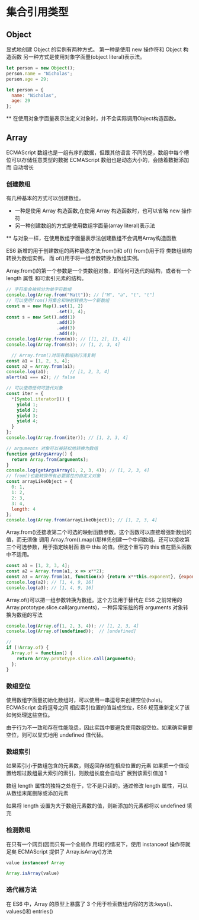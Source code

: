 # 集合引用类型

## Object
显式地创建 Object 的实例有两种方式。
第一种是使用 new 操作符和 Object 构造函数
另一种方式是使用对象字面量(object literal)表示法。

```js
let person = new Object();
person.name = "Nicholas";
person.age = 29;

let person = {
  name: "Nicholas",
  age: 29
};
```

** 在使用对象字面量表示法定义对象时，并不会实际调用Object构造函数。

## Array
ECMAScript 数组也是一组有序的数据，但跟其他语言 不同的是，数组中每个槽位可以存储任意类型的数据
ECMAScript 数组也是动态大小的，会随着数据添加而 自动增长

### 创建数组
有几种基本的方式可以创建数组。

- 一种是使用 Array 构造函数,在使用 Array 构造函数时，也可以省略 new 操作符
- 另一种创建数组的方式是使用数组字面量(array literal)表示法


** 与对象一样，在使用数组字面量表示法创建数组不会调用Array构造函数

ES6 新增的用于创建数组的两种静态方法,from()和 of()
from()用于将 类数组结构转换为数组实例，
而 of()用于将一组参数转换为数组实例。


Array.from()的第一个参数是一个类数组对象，即任何可迭代的结构，或者有一个 length 属性 和可索引元素的结构。

```js
// 字符串会被拆分为单字符数组 
console.log(Array.from("Matt")); // ["M", "a", "t", "t"]
// 可以使用from()将集合和映射转换为一个新数组 
const m = new Map().set(1, 2)
                   .set(3, 4);
const s = new Set().add(1)
                   .add(2)
                   .add(3)
                   .add(4);
console.log(Array.from(m)); // [[1, 2], [3, 4]]
console.log(Array.from(s)); // [1, 2, 3, 4]

  // Array.from()对现有数组执行浅复制
const a1 = [1, 2, 3, 4];
const a2 = Array.from(a1);
console.log(a1);        // [1, 2, 3, 4]
alert(a1 === a2); // false

// 可以使用任何可迭代对象 
const iter = {
  *[Symbol.iterator]() {
    yield 1;
    yield 2;
    yield 3;
    yield 4;
  } 
};
console.log(Array.from(iter)); // [1, 2, 3, 4]

// arguments 对象可以被轻松地转换为数组 
function getArgsArray() {
  return Array.from(arguments);
}
console.log(getArgsArray(1, 2, 3, 4)); // [1, 2, 3, 4]
// from()也能转换带有必要属性的自定义对象 
const arrayLikeObject = {
  0: 1,
  1: 2,
  2: 3,
  3: 4,
  length: 4
};
console.log(Array.from(arrayLikeObject)); // [1, 2, 3, 4]
```

Array.from()还接收第二个可选的映射函数参数。这个函数可以直接增强新数组的值，而无须像 调用 Array.from().map()那样先创建一个中间数组。还可以接收第三个可选参数，用于指定映射函 数中 this 的值。但这个重写的 this 值在箭头函数中不适用。

```js
const a1 = [1, 2, 3, 4];
const a2 = Array.from(a1, x => x**2);
const a3 = Array.from(a1, function(x) {return x**this.exponent}, {exponent: 2}); 
console.log(a2); // [1, 4, 9, 16]
console.log(a3); // [1, 4, 9, 16]

```

Array.of()可以把一组参数转换为数组。这个方法用于替代在 ES6 之前常用的 Array.prototype.slice.call(arguments)，一种异常笨拙的将 arguments 对象转换为数组的写法

```js
console.log(Array.of(1, 2, 3, 4)); // [1, 2, 3, 4]
console.log(Array.of(undefined));  // [undefined]

// 
if (!Array.of) {
  Array.of = function() {
    return Array.prototype.slice.call(arguments);
  };
}
```

### 数组空位
使用数组字面量初始化数组时，可以使用一串逗号来创建空位(hole)。ECMAScript 会将逗号之间 相应索引位置的值当成空位，ES6 规范重新定义了该如何处理这些空位。

由于行为不一致和存在性能隐患，因此实践中要避免使用数组空位。如果确实需要 空位，则可以显式地用 undefined 值代替。

### 数组索引
如果索引小于数组包含的元素数，则返回存储在相应位置的元素
如果把一个值设置给超过数组最大索引的索引，则数组长度会自动扩 展到该索引值加 1

数组 length 属性的独特之处在于，它不是只读的。通过修改 length 属性，可以从数组末尾删除或添加元素

如果将 length 设置为大于数组元素数的值，则新添加的元素都将以 undefined 填充


### 检测数组
在只有一个网页(因而只有一个全局作 用域)的情况下，使用 instanceof 操作符就足矣
ECMAScript 提供了 Array.isArray()方法
```js
value instanceof Array

Array.isArray(value)
```

### 迭代器方法
在 ES6 中，Array 的原型上暴露了 3 个用于检索数组内容的方法:keys()、values()和 entries()